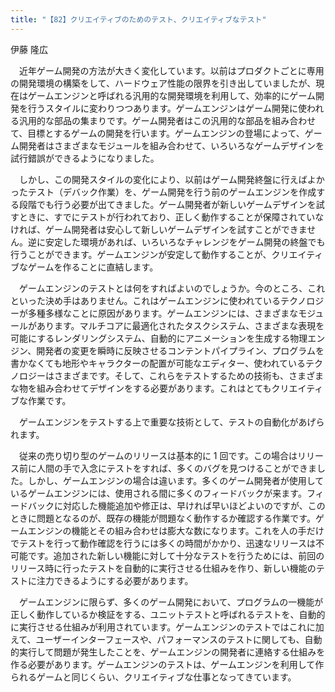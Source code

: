 ```yaml
---
title: "【82】クリエイティブのためのテスト、クリエイティブなテスト"
---
```



伊藤 隆広


　近年ゲーム開発の方法が大きく変化しています。以前はプロダクトごとに専用の開発環境の構築をして、ハードウェア性能の限界を引き出していましたが、現在はゲームエンジンと呼ばれる汎用的な開発環境を利用して、効率的にゲーム開発を行うスタイルに変わりつつあります。ゲームエンジンはゲーム開発に使われる汎用的な部品の集まりです。ゲーム開発者はこの汎用的な部品を組み合わせて、目標とするゲームの開発を行います。ゲームエンジンの登場によって、ゲーム開発者はさまざまなモジュールを組み合わせて、いろいろなゲームデザインを試行錯誤ができるようになりました。

　しかし、この開発スタイルの変化により、以前はゲーム開発終盤に行えばよかったテスト（デバック作業）を、ゲーム開発を行う前のゲームエンジンを作成する段階でも行う必要が出てきました。ゲーム開発者が新しいゲームデザインを試すときに、すでにテストが行われており、正しく動作することが保障されていなければ、ゲーム開発者は安心して新しいゲームデザインを試すことができません。逆に安定した環境があれば、いろいろなチャレンジをゲーム開発の終盤でも行うことができます。ゲームエンジンが安定して動作することが、クリエイティブなゲームを作ることに直結します。

　ゲームエンジンのテストとは何をすればよいのでしょうか。今のところ、これといった決め手はありません。これはゲームエンジンに使われているテクノロジーが多種多様なことに原因があります。ゲームエンジンには、さまざまなモジュールがあります。マルチコアに最適化されたタスクシステム、さまざまな表現を可能にするレンダリングシステム、自動的にアニメーションを生成する物理エンジン、開発者の変更を瞬時に反映させるコンテントパイプライン、プログラムを書かなくても地形やキャラクターの配置が可能なエディター、使われているテクノロジーはさまざまです。そして、これらをテストするための技術も、さまざまな物を組み合わせてデザインをする必要があります。これはとてもクリエイティブな作業です。

　ゲームエンジンをテストする上で重要な技術として、テストの自動化があげられます。

　従来の売り切り型のゲームのリリースは基本的に 1 回です。この場合はリリース前に人間の手で入念にテストをすれば、多くのバグを見つけることができました。しかし、ゲームエンジンの場合は違います。多くのゲーム開発者が使用しているゲームエンジンには、使用される間に多くのフィードバックが来ます。フィードバックに対応した機能追加や修正は、早ければ早いほどよいのですが、このときに問題となるのが、既存の機能が問題なく動作するか確認する作業です。ゲームエンジンの機能とその組み合わせは膨大な数になります。これを人の手だけでテストを行って動作確認を行うには多くの時間がかかり、迅速なリリースは不可能です。追加された新しい機能に対して十分なテストを行うためには、前回のリリース時に行ったテストを自動的に実行させる仕組みを作り、新しい機能のテストに注力できるようにする必要があります。

　ゲームエンジンに限らず、多くのゲーム開発において、プログラムの一機能が正しく動作しているか検証をする、ユニットテストと呼ばれるテストを、自動的に実行させる仕組みが利用されています。ゲームエンジンのテストではこれに加えて、ユーザーインターフェースや、パフォーマンスのテストに関しても、自動的実行して問題が発生したことを、ゲームエンジンの開発者に連絡する仕組みを作る必要があります。ゲームエンジンのテストは、ゲームエンジンを利用して作られるゲームと同じくらい、クリエイティブな仕事となってきています。
